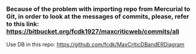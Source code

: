 ### Because of the problem with importing repo from Mercurial to Git, in order to look at the messages of commits, please, refer to this link: https://bitbucket.org/fcdk1927/maxcriticweb/commits/all ###

Use DB in this repo: https://github.com/fcdk/MaxCriticDBandERDiagram
